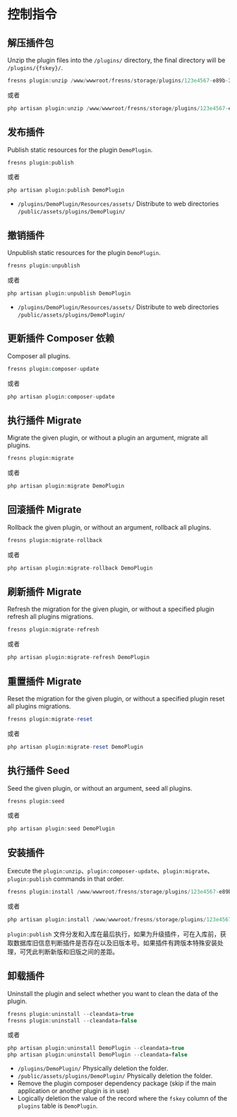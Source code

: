 # 控制指令

## 解压插件包

Unzip the plugin files into the `/plugins/` directory, the final directory will be `/plugins/{fskey}/`.

```php
fresns plugin:unzip /www/wwwroot/fresns/storage/plugins/123e4567-e89b-12d3-a456-426614174000.zip
```

或者

```php
php artisan plugin:unzip /www/wwwroot/fresns/storage/plugins/123e4567-e89b-12d3-a456-426614174000.zip
```

## 发布插件

Publish static resources for the plugin `DemoPlugin`.

```php
fresns plugin:publish
```

或者

```php
php artisan plugin:publish DemoPlugin
```

- `/plugins/DemoPlugin/Resources/assets/` Distribute to web directories `/public/assets/plugins/DemoPlugin/`

## 撤销插件

Unpublish static resources for the plugin `DemoPlugin`.

```php
fresns plugin:unpublish
```

或者

```php
php artisan plugin:unpublish DemoPlugin
```

- `/plugins/DemoPlugin/Resources/assets/` Distribute to web directories `/public/assets/plugins/DemoPlugin/`

## 更新插件 Composer 依赖

Composer all plugins.

```php
fresns plugin:composer-update
```

或者

```php
php artisan plugin:composer-update
```

## 执行插件 Migrate

Migrate the given plugin, or without a plugin an argument, migrate all plugins.

```php
fresns plugin:migrate
```

或者

```php
php artisan plugin:migrate DemoPlugin
```

## 回滚插件 Migrate

Rollback the given plugin, or without an argument, rollback all plugins.

```php
fresns plugin:migrate-rollback
```

或者

```php
php artisan plugin:migrate-rollback DemoPlugin
```

## 刷新插件 Migrate

Refresh the migration for the given plugin, or without a specified plugin refresh all plugins migrations.

```php
fresns plugin:migrate-refresh
```

或者

```php
php artisan plugin:migrate-refresh DemoPlugin
```

## 重置插件 Migrate

Reset the migration for the given plugin, or without a specified plugin reset all plugins migrations.

```php
fresns plugin:migrate-reset
```

或者

```php
php artisan plugin:migrate-reset DemoPlugin
```

## 执行插件 Seed

Seed the given plugin, or without an argument, seed all plugins.

```php
fresns plugin:seed
```

或者

```php
php artisan plugin:seed DemoPlugin
```

## 安装插件

Execute the `plugin:unzip`、`plugin:composer-update`、`plugin:migrate`、`plugin:publish` commands in that order.

```php
fresns plugin:install /www/wwwroot/fresns/storage/plugins/123e4567-e89b-12d3-a456-426614174000.zip
```

或者

```php
php artisan plugin:install /www/wwwroot/fresns/storage/plugins/123e4567-e89b-12d3-a456-426614174000.zip
```

`plugin:publish` 文件分发和入库在最后执行，如果为升级插件，可在入库前，获取数据库旧信息判断插件是否存在以及旧版本号。如果插件有跨版本特殊安装处理，可凭此判断新版和旧版之间的差距。

## 卸载插件

Uninstall the plugin and select whether you want to clean the data of the plugin.

```php
fresns plugin:uninstall --cleandata=true
fresns plugin:uninstall --cleandata=false
```

或者

```php
php artisan plugin:uninstall DemoPlugin --cleandata=true
php artisan plugin:uninstall DemoPlugin --cleandata=false
```

- `/plugins/DemoPlugin/` Physically deletion the folder.
- `/public/assets/plugins/DemoPlugin/` Physically deletion the folder.
- Remove the plugin composer dependency package (skip if the main application or another plugin is in use)
- Logically deletion the value of the record where the `fskey` column of the `plugins` table is `DemoPlugin`.
